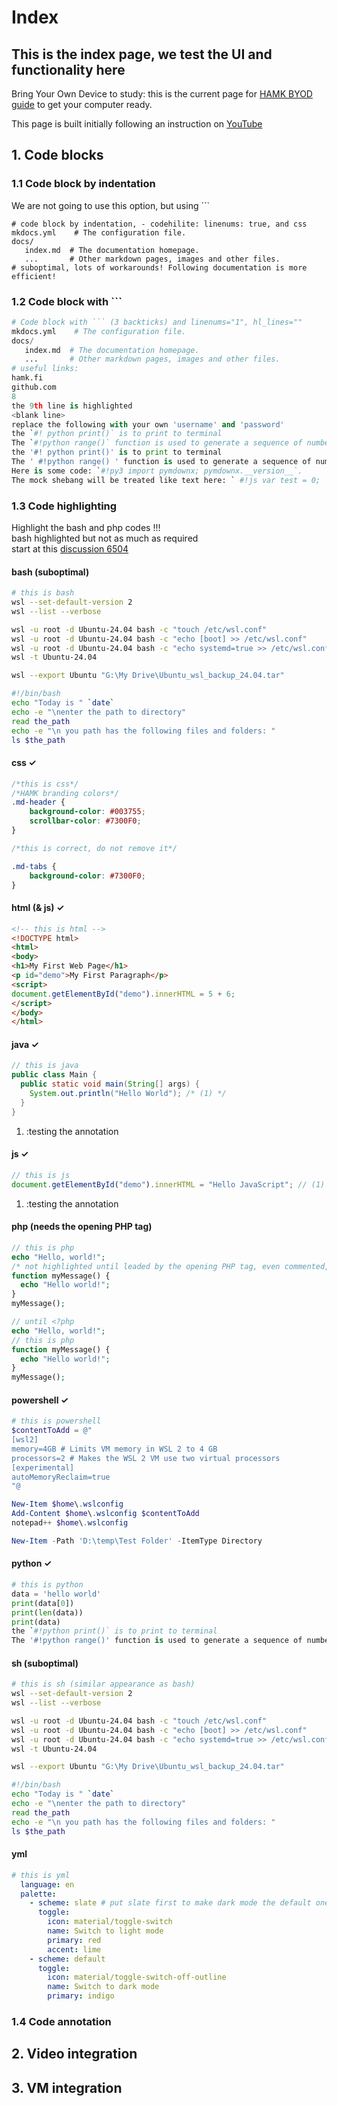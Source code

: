 # Index
## This is the index page, we test the UI and functionality here

Bring Your Own Device to study: this is the current page for <a href="https://hamk-business-information-technology.github.io/os/" target="_blank">HAMK BYOD guide</a> to get your computer ready.

This page is built initially following an instruction on <a href="https://www.youtube.com/watch?v=Q-YA_dA8C20" target="_blank">YouTube</a>

## 1. Code blocks
### 1.1 Code block by indentation
We are not going to use this option, but using ``` 

    # code block by indentation, - codehilite: linenums: true, and css
    mkdocs.yml    # The configuration file.
    docs/
       index.md  # The documentation homepage.
       ...       # Other markdown pages, images and other files.
    # suboptimal, lots of workarounds! Following documentation is more efficient!

### 1.2 Code block with ```
```py linenums="1", hl_lines="9 11 15"
# Code block with ``` (3 backticks) and linenums="1", hl_lines=""
mkdocs.yml    # The configuration file.
docs/
   index.md  # The documentation homepage.
   ...       # Other markdown pages, images and other files.
# useful links:
hamk.fi
github.com
8
the 9th line is highlighted
<blank line>
replace the following with your own 'username' and 'password'
the `#! python print()` is to print to terminal
The `#!python range()` function is used to generate a sequence of numbers.
the '#! python print()' is to print to terminal
The ' #!python range() ' function is used to generate a sequence of numbers.
Here is some code: `#!py3 import pymdownx; pymdownx.__version__`.
The mock shebang will be treated like text here: ` #!js var test = 0; `. 

```
### 1.3 Code highlighting
Highlight the bash and php codes !!!  
bash highlighted but not as much as required  
start at this <a href='https://github.com/squidfunk/mkdocs-material/discussions/6504' target='_blank'>discussion 6504</a>    

#### bash (suboptimal)
```bash linenums="1"
# this is bash
wsl --set-default-version 2
wsl --list --verbose

wsl -u root -d Ubuntu-24.04 bash -c "touch /etc/wsl.conf"
wsl -u root -d Ubuntu-24.04 bash -c "echo [boot] >> /etc/wsl.conf" 
wsl -u root -d Ubuntu-24.04 bash -c "echo systemd=true >> /etc/wsl.conf" 
wsl -t Ubuntu-24.04

wsl --export Ubuntu "G:\My Drive\Ubuntu_wsl_backup_24.04.tar"

#!/bin/bash
echo "Today is " `date`
echo -e "\nenter the path to directory"
read the_path
echo -e "\n you path has the following files and folders: "
ls $the_path
```

#### css ✓
```css
/*this is css*/
/*HAMK branding colors*/
.md-header {
    background-color: #003755;
    scrollbar-color: #7300F0;
}

/*this is correct, do not remove it*/

.md-tabs {
    background-color: #7300F0;
}
```

#### html (& js)  ✓
```html linenums="1"
<!-- this is html -->
<!DOCTYPE html>
<html>
<body>
<h1>My First Web Page</h1>
<p id="demo">My First Paragraph</p>
<script>
document.getElementById("demo").innerHTML = 5 + 6;
</script>
</body>
</html>
```

#### java ✓

```java title="helloWorld.jav" linenums="1"
// this is java
public class Main {
  public static void main(String[] args) {
    System.out.println("Hello World"); /* (1) */
  }
}
```
1. :testing the annotation

#### js ✓
```js linenums="1"
// this is js
document.getElementById("demo").innerHTML = "Hello JavaScript"; // (1)
```
1. :testing the annotation

#### php (needs the opening PHP tag)
```php linenums="1"
// this is php
echo "Hello, world!";
/* not highlighted until leaded by the opening PHP tag, even commented, as shown right below */
function myMessage() {
  echo "Hello world!";
}
myMessage();

// until <?php
echo "Hello, world!";
// this is php
function myMessage() {
  echo "Hello world!";
}
myMessage();

```

#### powershell ✓
```powershell linenums="1"
# this is powershell
$contentToAdd = @"
[wsl2]
memory=4GB # Limits VM memory in WSL 2 to 4 GB
processors=2 # Makes the WSL 2 VM use two virtual processors
[experimental]
autoMemoryReclaim=true
"@

New-Item $home\.wslconfig
Add-Content $home\.wslconfig $contentToAdd
notepad++ $home\.wslconfig

New-Item -Path 'D:\temp\Test Folder' -ItemType Directory
```

#### python ✓
```py linenums="1"
# this is python
data = 'hello world'
print(data[0])
print(len(data))
print(data)
the `#!python print()` is to print to terminal
The '#!python range()' function is used to generate a sequence of numbers.
```

#### sh (suboptimal)
```sh linenums="1"
# this is sh (similar appearance as bash)
wsl --set-default-version 2
wsl --list --verbose

wsl -u root -d Ubuntu-24.04 bash -c "touch /etc/wsl.conf"
wsl -u root -d Ubuntu-24.04 bash -c "echo [boot] >> /etc/wsl.conf" 
wsl -u root -d Ubuntu-24.04 bash -c "echo systemd=true >> /etc/wsl.conf" 
wsl -t Ubuntu-24.04

wsl --export Ubuntu "G:\My Drive\Ubuntu_wsl_backup_24.04.tar"

#!/bin/bash
echo "Today is " `date`
echo -e "\nenter the path to directory"
read the_path
echo -e "\n you path has the following files and folders: "
ls $the_path
```

#### yml
```yml
# this is yml
  language: en
  palette: 
    - scheme: slate # put slate first to make dark mode the default one
      toggle:
        icon: material/toggle-switch
        name: Switch to light mode
        primary: red
        accent: lime
    - scheme: default
      toggle:
        icon: material/toggle-switch-off-outline
        name: Switch to dark mode
        primary: indigo
```

### 1.4 Code annotation

## 2. Video integration

## 3. VM integration